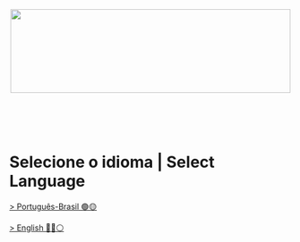 
<div align="center"><img decoding="async" loading="lazy" width="500" height="150" data-id="1371" src="https://upload.wikimedia.org/wikipedia/commons/5/52/Apache_Maven_logo.svg"></div>
</br>
</br>
</br>
</br>

 # Selecione o idioma | Select Language

[> Português-Brasil 🟢🟡](https://github.com/LuanTMoura/Java-Development-Content/blob/main/Content/Courses/Study-Maven/README%20PT-BR.md)

[> English 🔵🔴⚪](https://github.com/LuanTMoura/Java-Development-Content/blob/main/Content/Courses/Study-Maven/README%20EN.md)
